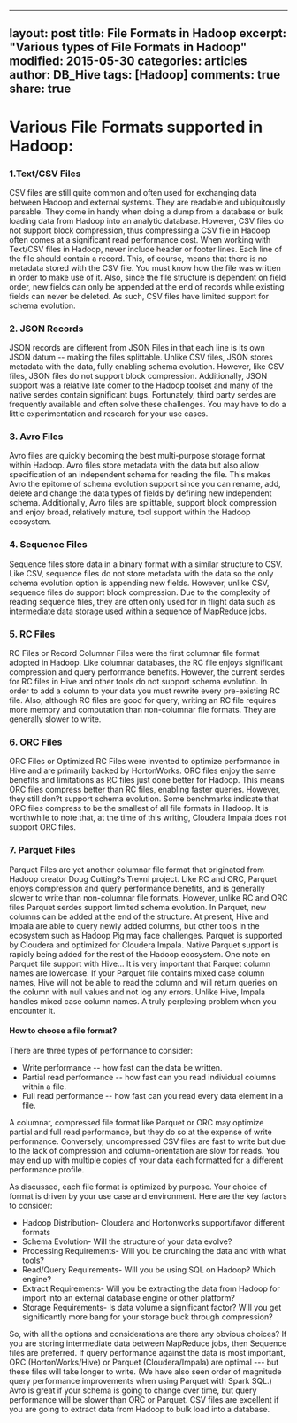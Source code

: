
---
layout: post
title: File Formats in Hadoop
excerpt: "Various types of File Formats in Hadoop"
modified: 2015-05-30
categories: articles
author: DB_Hive
tags: [Hadoop]
comments: true
share: true
---

# Various File Formats supported in Hadoop:

### 1.Text/CSV Files
CSV files are still quite common and often used for exchanging data between Hadoop and external systems. They are readable and ubiquitously parsable. They come in handy when doing a dump from a database or bulk loading data from Hadoop into an analytic database. However, CSV files do not support block compression, thus compressing a CSV file in Hadoop often comes at a significant read performance cost.
When working with Text/CSV files in Hadoop, never include header or footer lines. Each line of the file should contain a record. This, of course, means that there is no metadata stored with the CSV file. You must know how the file was written in order to make use of it. Also, since the file structure is dependent on field order, new fields can only be appended at the end of records while existing fields can never be deleted. As such, CSV files have limited support for schema evolution.
### 2. JSON Records

JSON records are different from JSON Files in that each line is its own JSON datum -- making the files splittable. Unlike CSV files, JSON stores metadata with the data, fully enabling schema evolution. However, like CSV files, JSON files do not support block compression. Additionally, JSON support was a relative late comer to the Hadoop toolset and many of the native serdes contain significant bugs. Fortunately, third party serdes are frequently available and often solve these challenges. You may have to do a little experimentation and research for your use cases.
### 3. Avro Files

Avro files are quickly becoming the best multi-purpose storage format within Hadoop. Avro files store metadata with the data but also allow specification of an independent schema for reading the file. This makes Avro the epitome of schema evolution support since you can rename, add, delete and change the data types of fields by defining new independent schema. Additionally, Avro files are splittable, support block compression and enjoy broad, relatively mature, tool support within the Hadoop ecosystem.

### 4. Sequence Files
Sequence files store data in a binary format with a similar structure to CSV. Like CSV, sequence files do not store metadata with the data so the only schema evolution option is appending new fields. However, unlike CSV, sequence files do support block compression. Due to the complexity of reading sequence files, they are often only used for in flight data such as intermediate data storage used within a sequence of MapReduce jobs.
### 5. RC Files
RC Files or Record Columnar Files were the first columnar file format adopted in Hadoop. Like columnar databases, the RC file enjoys significant compression and query performance benefits. However, the current serdes for RC files in Hive and other tools do not support schema evolution. In order to add a column to your data you must rewrite every pre-existing RC file. Also, although RC files are good for query, writing an RC file requires more memory and computation than non-columnar file formats. They are generally slower to write.
### 6. ORC Files
ORC Files or Optimized RC Files were invented to optimize performance in Hive and are primarily backed by HortonWorks. ORC files enjoy the same benefits and limitations as RC files just done better for Hadoop. This means ORC files compress better than RC files, enabling faster queries. However, they still don?t support schema evolution. Some benchmarks indicate that ORC files compress to be the smallest of all file formats in Hadoop. It is worthwhile to note that, at the time of this writing, Cloudera Impala does not support ORC files.
### 7. Parquet Files

Parquet Files are yet another columnar file format that originated from Hadoop creator Doug Cutting?s Trevni project. Like RC and ORC, Parquet enjoys compression and query performance benefits, and is generally slower to write than non-columnar file formats. However, unlike RC and ORC files Parquet serdes support limited schema evolution. In Parquet, new columns can be added at the end of the structure. At present, Hive and Impala are able to query newly added columns, but other tools in the ecosystem such as Hadoop Pig may face challenges. Parquet is supported by Cloudera and optimized for Cloudera Impala. Native Parquet support is rapidly being added for the rest of the Hadoop ecosystem.
One note on Parquet file support with Hive... It is very important that Parquet column names are lowercase. If your Parquet file contains mixed case column names, Hive will not be able to read the column and will return queries on the column with null values and not log any errors. Unlike Hive, Impala handles mixed case column names. A truly perplexing problem when you encounter it.


#### How to choose a file format?
There are three types of performance to consider: 
* Write performance -- how fast can the data be written.
* Partial read performance -- how fast can you read individual columns within a file.
* Full read performance -- how fast can you read every data element in a file.


A columnar, compressed file format like Parquet or ORC may optimize partial and full read performance, but they do so at the expense of write performance. Conversely, uncompressed CSV files are fast to write but due to the lack of compression and column-orientation are slow for reads. You may end up with multiple copies of your data each formatted for a different performance profile. 

As discussed, each file format is optimized by purpose. Your choice of format is driven by your use case and environment. Here are the key factors to consider:
* Hadoop Distribution- Cloudera and Hortonworks support/favor different formats
* Schema Evolution- Will the structure of your data evolve? 
* Processing Requirements- Will you be crunching the data and with what tools?
* Read/Query Requirements- Will you be using SQL on Hadoop? Which engine?
* Extract Requirements- Will you be extracting the data from Hadoop for import into an external database engine or other platform?
* Storage Requirements- Is data volume a significant factor? Will you get significantly more bang for your storage buck through compression?


So, with all the options and considerations are there any obvious choices? If you are storing intermediate data between MapReduce jobs, then Sequence files are preferred. If query performance against the data is most important, ORC (HortonWorks/Hive) or Parquet (Cloudera/Impala) are optimal --- but these files will take longer to write. (We have also seen order of magnitude query performance improvements when using Parquet with Spark SQL.) Avro is great if your schema is going to change over time, but query performance will be slower than ORC or Parquet. CSV files are excellent if you are going to extract data from Hadoop to bulk load into a database.
